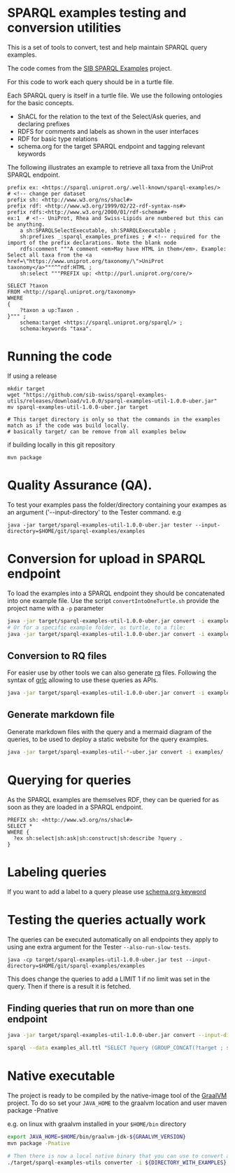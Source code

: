 # SPARQL examples testing and conversion utilities

This is a set of tools to convert, test and help maintain SPARQL query examples.


The code comes from the [SIB SPARQL Examples](https://github.com/sib-swiss/sparql-examples/) project. 

For this code to work each query should be in a turtle file.

Each SPARQL query is itself in a turtle file. We use the following ontologies for the basic concepts.

* ShACL for the relation to the text of the Select/Ask queries, and declaring prefixes
* RDFS for comments and labels as shown in the user interfaces
* RDF for basic type relations
* schema.org for the target SPARQL endpoint and tagging relevant keywords

The following illustrates an example to retrieve all taxa from the UniProt SPARQL endpoint.

```sparql
prefix ex: <https://sparql.uniprot.org/.well-known/sparql-examples/>  # <!-- change per dataset
prefix sh: <http://www.w3.org/ns/shacl#> 
prefix rdf: <http://www.w3.org/1999/02/22-rdf-syntax-ns#>
prefix rdfs:<http://www.w3.org/2000/01/rdf-schema#> 
ex:1  # <!-- UniProt, Rhea and Swiss-Lipids are numbered but this can be anything.
    a sh:SPARQLSelectExecutable, sh:SPARQLExecutable ;
    sh:prefixes _:sparql_examples_prefixes ; # <!-- required for the import of the prefix declarations. Note the blank node
    rdfs:comment """A comment <em>May have HTML in them</em>. Example: Select all taxa from the <a href=\"https://www.uniprot.org/taxonomy/\">UniProt taxonomy</a>"""^^rdf:HTML ;
    sh:select """PREFIX up: <http://purl.uniprot.org/core/>

SELECT ?taxon
FROM <http://sparql.uniprot.org/taxonomy>
WHERE
{
    ?taxon a up:Taxon .
}""" ;
    schema:target <https://sparql.uniprot.org/sparql/> ;
    schema:keywords "taxa".
```

# Running the code

If using a release
```
mkdir target
wget "https://github.com/sib-swiss/sparql-examples-utils/releases/download/v1.0.0/sparql-examples-util-1.0.0-uber.jar" 
mv sparql-examples-util-1.0.0-uber.jar target

# This target directory is only so that the commands in the examples match as if the code was build locally.
# basically target/ can be remove from all examples below
```
if building locally in this git repository
```
mvn package

```


# Quality Assurance (QA).

To test your examples pass the folder/directory containing your exampes as an argument ('--input-directory' to the Tester command.
e.g
```
java -jar target/sparql-examples-util-1.0.0-uber.jar tester --input-directory=$HOME/git/sparql-examples/examples
```

# Conversion for upload in SPARQL endpoint

To load the examples into a SPARQL endpoint they should be concatenated into one example file. Use the script `convertIntoOneTurtle.sh` provide the project name with a `-p` parameter

```bash
java -jar target/sparql-examples-util-1.0.0-uber.jar convert -i examples/ -p all -f jsonld
# Or for a specific example folder, as turtle, to a file:
java -jar target/sparql-examples-util-1.0.0-uber.jar convert -i examples/ -p Bgee -f ttl > examples_Bgee.ttl
```

## Conversion to RQ files

For easier use by other tools we can also generate [rq](https://www.w3.org/TR/2013/REC-sparql11-query-20130321/#mediaType) files. Following the syntax of [grlc](https://grlc.io/) allowing to use these queries as APIs.
```bash
java -jar target/sparql-examples-util-1.0.0-uber.jar convert -i examples/ -p all -r
```

## Generate markdown file

Generate markdown files with the query and a mermaid diagram of the queries, to be used to deploy a static website for the query examples.

```bash
java -jar target/sparql-examples-util-*-uber.jar convert -i examples/ -m
```

# Querying for queries

As the SPARQL examples are themselves RDF, they can be queried for as soon as they are loaded in a SPARQL endpoint.
```sparql
PREFIX sh: <http://www.w3.org/ns/shacl#>
SELECT *
WHERE {
  ?ex sh:select|sh:ask|sh:construct|sh:describe ?query .
}
```

# Labeling queries

If you want to add a label to a query please use [schema.org keyword](https://schema.org/keywords)

# Testing the queries actually work

The queries can be executed automatically on all endpoints they apply to using ane extra argument for the Tester `--also-run-slow-tests`. 

```
java -cp target/sparql-examples-util-1.0.0-uber.jar test --input-directory=$HOME/git/sparql-examples/examples
```

This does change the queries to add a LIMIT 1 if no limit was set in the query. Then if there is a result it is fetched.

## Finding queries that run on more than one endpoint

```bash
java -jar target/sparql-examples-util-1.0.0-uber.jar convert --input-directory $HOME/git/sparql-examples/examples -f examples_all.ttl

sparql --data examples_all.ttl "SELECT ?query (GROUP_CONCAT(?target ; separator=', ') AS ?targets) WHERE { ?query <https://schema.org/target> ?target } GROUP BY ?query HAVING (COUNT(DISTINCT ?target) > 1) "
```

# Native executable

The project is ready to be compiled by the native-image tool of the [GraalVM](https://www.graalvm.org/) project.
To do so set your `JAVA_HOME` to the graalvm location and user maven package -Pnative

e.g. on linux with graalvm installed in your `$HOME/bin` directory
```bash
export JAVA_HOME=$HOME/bin/graalvm-jdk-${GRAALVM_VERSION}
mvn package -Pnative

# Then there is now a local native binary that you can use to convert all entries
./target/sparql-examples-utils converter -i ${DIRECTORY_WITH_EXAMPLES}
```



